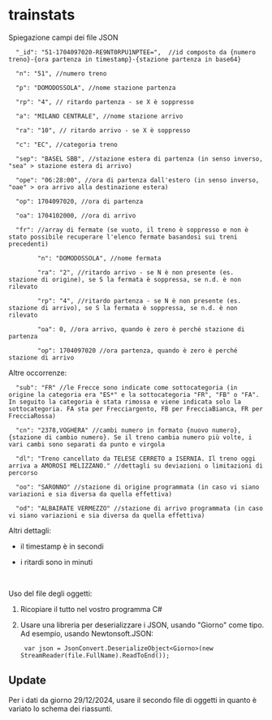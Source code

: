 # trainstats

Spiegazione campi dei file JSON

      "_id": "51-1704097020-RE9NT0RPU1NPTEE=",  //id composto da {numero treno}-{ora partenza in timestamp}-{stazione partenza in base64}
      
      "n": "51", //numero treno
      
      "p": "DOMODOSSOLA", //nome stazione partenza
      
      "rp": "4", // ritardo partenza - se X è soppresso
      
      "a": "MILANO CENTRALE", //nome stazione arrivo
      
      "ra": "10", // ritardo arrivo - se X è soppresso
      
      "c": "EC", //categoria treno
      
      "sep": "BASEL SBB", //stazione estera di partenza (in senso inverso, "sea" > stazione estera di arrivo)
      
      "ope": "06:28:00", //ora di partenza dall'estero (in senso inverso, "oae" > ora arrivo alla destinazione estera) 
      
      "op": 1704097020, //ora di partenza
      
      "oa": 1704102000, //ora di arrivo
      
      "fr": //array di fermate (se vuoto, il treno è soppresso e non è stato possibile recuperare l'elenco fermate basandosi sui treni precedenti)
      
            "n": "DOMODOSSOLA", //nome fermata
            
            "ra": "2", //ritardo arrivo - se N è non presente (es. stazione di origine), se S la fermata è soppressa, se n.d. è non rilevato
            
            "rp": "4", //ritardo partenza - se N è non presente (es. stazione di arrivo), se S la fermata è soppressa, se n.d. è non rilevato
            
            "oa": 0, //ora arrivo, quando è zero è perché stazione di partenza
            
            "op": 1704097020 //ora partenza, quando è zero è perché stazione di arrivo



Altre occorrenze:

      "sub": "FR" //le Frecce sono indicate come sottocategoria (in origine la categoria era "ES*" e la sottocategoria "FR", "FB" o "FA". In seguito la categoria è stata rimossa e viene indicata solo la sottocategoria. FA sta per Frecciargento, FB per FrecciaBianca, FR per FrecciaRossa)
      
      "cn": "2378,VOGHERA" //cambi numero in formato {nuovo numero},{stazione di cambio numero}. Se il treno cambia numero più volte, i vari cambi sono separati da punto e virgola
      
      "dl": "Treno cancellato da TELESE CERRETO a ISERNIA. Il treno oggi arriva a AMOROSI MELIZZANO." //dettagli su deviazioni o limitazioni di percorso

      "oo": "SARONNO" //stazione di origine programmata (in caso vi siano variazioni e sia diversa da quella effettiva)
      
      "od": "ALBAIRATE VERMEZZO" //stazione di arrivo programmata (in caso vi siano variazioni e sia diversa da quella effettiva)


Altri dettagli:

- il timestamp è in secondi

- i ritardi sono in minuti

<br />

Uso del file degli oggetti:

1. Ricopiare il tutto nel vostro programma C#
2. Usare una libreria per deserializzare i JSON, usando "Giorno" come tipo. Ad esempio, usando Newtonsoft.JSON:

        var json = JsonConvert.DeserializeObject<Giorno>(new StreamReader(file.FullName).ReadToEnd());

## Update
Per i dati da giorno 29/12/2024, usare il secondo file di oggetti in quanto è variato lo schema dei riassunti.
